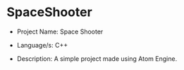 # SpaceShooter
* Project Name: Space Shooter

* Language/s: C++

* Description: A simple project made using Atom Engine.

